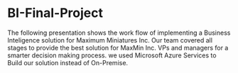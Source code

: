 # BI-Final-Project
The following presentation shows the work flow of implementing a Business Inteligence solution for Maximum Miniatures Inc.
Our team covered all stages to provide the best solution for MaxMin Inc. VPs and managers for a smarter decision making process.
we used Microsoft Azure Services to Build our solution instead of On-Premise.
